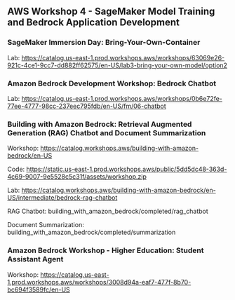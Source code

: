 ## AWS Workshop 4 - SageMaker Model Training and Bedrock Application Development

### SageMaker Immersion Day: Bring-Your-Own-Container

Lab: https://catalog.us-east-1.prod.workshops.aws/workshops/63069e26-921c-4ce1-9cc7-dd882ff62575/en-US/lab3-bring-your-own-model/option2

### Amazon Bedrock Development Workshop: Bedrock Chatbot

Lab: https://catalog.us-east-1.prod.workshops.aws/workshops/0b6e72fe-77ee-4777-98cc-237eec795fdb/en-US/fm/06-chatbot

### Building with Amazon Bedrock: Retrieval Augmented Generation (RAG) Chatbot and Document Summarization

Workshop: https://catalog.workshops.aws/building-with-amazon-bedrock/en-US

Code: https://static.us-east-1.prod.workshops.aws/public/5dd5dc48-363d-4c69-9007-9e5528c5c31f/assets/workshop.zip

Lab: https://catalog.workshops.aws/building-with-amazon-bedrock/en-US/intermediate/bedrock-rag-chatbot

RAG Chatbot: building_with_amazon_bedrock/completed/rag_chatbot

Document Summarization: building_with_amazon_bedrock/completed/summarization

### Amazon Bedrock Workshop - Higher Education: Student Assistant Agent

Workshop: https://catalog.us-east-1.prod.workshops.aws/workshops/3008d94a-eaf7-477f-8b70-bc694f3589fc/en-US
